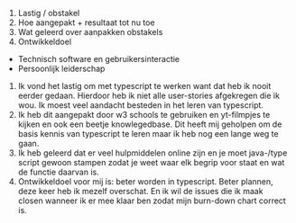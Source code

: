 1.	Lastig / obstakel 
2.	Hoe aangepakt + resultaat tot nu toe
3.	Wat geleerd over aanpakken obstakels 
4.	Ontwikkeldoel       
-	Technisch  software en gebruikersinteractie 
-	Persoonlijk leiderschap

1.	Ik vond het lastig om met typescript te werken want dat heb ik nooit eerder gedaan. Hierdoor heb ik niet alle user-stories afgekregen die ik wou. Ik moest veel aandacht besteden in het leren van typescript. 
2.	Ik heb dit aangepakt door w3 schools te gebruiken en yt-filmpjes te kijken en ook een beetje knowlegedbase. Dit heeft mij geholpen om de basis kennis van typescript te leren maar ik heb nog een lange weg te gaan. 
3.	Ik heb geleerd dat er veel hulpmiddelen online zijn en je moet java-/type script gewoon stampen zodat je weet waar elk begrip voor staat en wat de functie daarvan is. 
4.	Ontwikkeldoel voor mij is: beter worden in typescript. Beter plannen, deze keer heb ik mezelf overschat. En ik wil de issues die ik maak closen wanneer ik er mee klaar ben zodat mijn burn-down chart correct is. 
